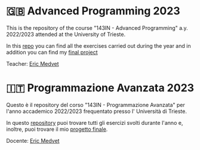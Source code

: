# :gb: Advanced Programming 2023

This is the repository of the course "143IN - Advanced Programming" a.y. 2022/2023 attended at the University of
Trieste.

In this [repo](.) you can find all the exercises carried out during the year and in addition you can find
my [final project](./Final_Project)

Teacher: [Eric Medvet](https://github.com/ericmedvet)

# :it: Programmazione Avanzata 2023

Questo è il repository del corso "143IN - Programmazione Avanzata" per l'anno accademico 2022/2023 frequentato presso l'
Università di Trieste.

In questo [repository](.) puoi trovare tutti gli esercizi svolti durante l'anno e, inoltre, puoi trovare il
mio [progetto finale](./Final_Project).

Docente: [Eric Medvet](https://github.com/ericmedvet)
